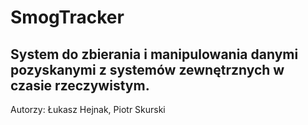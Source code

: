 # SmogTracker

## System do zbierania i manipulowania danymi pozyskanymi z systemów zewnętrznych w czasie rzeczywistym.

Autorzy: Łukasz Hejnak, Piotr Skurski
